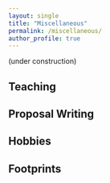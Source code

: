 ```yaml
---
layout: single
title: "Miscellaneous"
permalink: /miscellaneous/
author_profile: true
---
```


(under construction)
## Teaching

## Proposal Writing

## Hobbies

## Footprints
